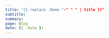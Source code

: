 ```yaml
---
title: "{{ replace .Name "-" " " | title }}"
subtitle:
summary:
page: Blog
date: {{ .Date }}
---
```


